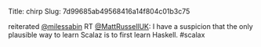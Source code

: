 Title: chirp
Slug: 7d99685ab49568416a14f804c01b3c75

reiterated  <a href="http://twitter.com/milessabin">@milessabin</a> RT <a href="http://twitter.com/MattRussellUK">@MattRussellUK</a>: I have a suspicion that the only plausible way to learn Scalaz is to first learn Haskell. #scalax
